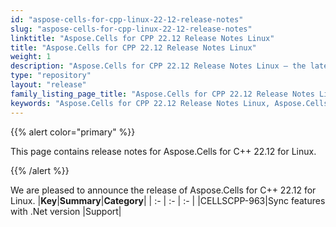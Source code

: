 ```yaml
---
id: "aspose-cells-for-cpp-linux-22-12-release-notes"
slug: "aspose-cells-for-cpp-linux-22-12-release-notes"
linktitle: "Aspose.Cells for CPP 22.12 Release Notes Linux"
title: "Aspose.Cells for CPP 22.12 Release Notes Linux"
weight: 1
description: "Aspose.Cells for CPP 22.12 Release Notes Linux – the latest enhancements, new features, and fixes."
type: "repository"
layout: "release"
family_listing_page_title: "Aspose.Cells for CPP 22.12 Release Notes Linux"
keywords: "Aspose.Cells for CPP 22.12 Release Notes Linux, Aspose.Cells for CPP 22.12 Linux updates and fixes"
---
```


{{% alert color="primary" %}}

This page contains release notes for Aspose.Cells for C++ 22.12 for Linux.

{{% /alert %}}

We are pleased to announce the release of Aspose.Cells for C++ 22.12 for Linux.
|**Key**|**Summary**|**Category**|
| :- | :- | :- |
|CELLSCPP-963|Sync features with .Net version |Support|

